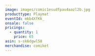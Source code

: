 ```yaml
---
image: images/comic1esudfpau4aazl2b.jpg
producttype: Playmat
eventId: mkb4XfKk_
onsale: false
pricings:
  - quantity: 1
    price: 65
asin: s-sk6dgwl58
merchandise: comiket
---
```

